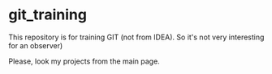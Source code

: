 # git_training

This repository is for training GIT (not from IDEA). 
So it's not very interesting for an observer) 

Please, look my projects from the main page. 
